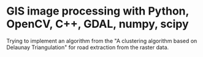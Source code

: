 # GIS image processing with Python, OpenCV, C++, GDAL, numpy, scipy

Trying to implement an algorithm from the "A clustering algorithm based on Delaunay Triangulation"
for road extraction from the raster data.


